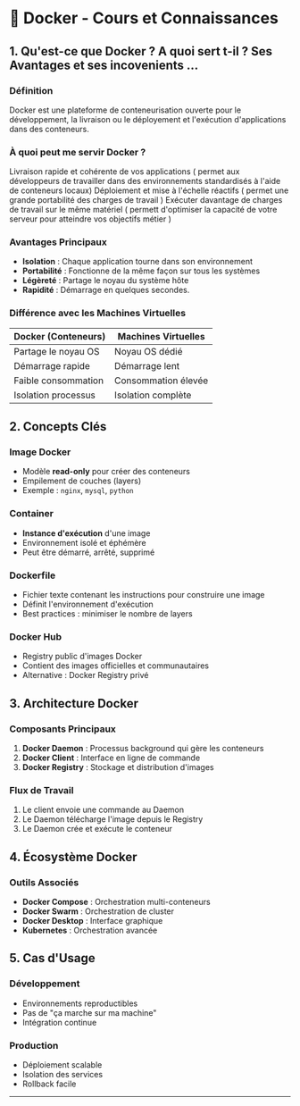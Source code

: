 # 🐳 Docker - Cours et Connaissances

## 1. Qu'est-ce que Docker ? A quoi sert t-il ? Ses Avantages et ses incovenients ...

### Définition
Docker est une plateforme de conteneurisation ouverte pour le développement, la livraison ou le déployement et l'exécution d'applications dans des conteneurs.

### À quoi peut me servir Docker ?
Livraison rapide et cohérente de vos applications ( permet aux développeurs de travailler dans des environnements standardisés à l'aide de conteneurs locaux)
Déploiement et mise à l'échelle réactifs (  permet une grande portabilité des charges de travail ) 
Exécuter davantage de charges de travail sur le même matériel ( permett d'optimiser la capacité de votre serveur pour atteindre vos objectifs métier )

### Avantages Principaux
- **Isolation** : Chaque application tourne dans son environnement
- **Portabilité** : Fonctionne de la même façon sur tous les systèmes
- **Légèreté** : Partage le noyau du système hôte
- **Rapidité** : Démarrage en quelques secondes.

### Différence avec les Machines Virtuelles
| Docker (Conteneurs) | Machines Virtuelles |
|---------------------|---------------------|
| Partage le noyau OS | Noyau OS dédié |
| Démarrage rapide | Démarrage lent |
| Faible consommation | Consommation élevée |
| Isolation processus | Isolation complète |

## 2. Concepts Clés

### Image Docker
- Modèle **read-only** pour créer des conteneurs
- Empilement de couches (layers)
- Exemple : `nginx`, `mysql`, `python`

### Container
- **Instance d'exécution** d'une image
- Environnement isolé et éphémère
- Peut être démarré, arrêté, supprimé

### Dockerfile
- Fichier texte contenant les instructions pour construire une image
- Définit l'environnement d'exécution
- Best practices : minimiser le nombre de layers

### Docker Hub
- Registry public d'images Docker
- Contient des images officielles et communautaires
- Alternative : Docker Registry privé

## 3. Architecture Docker

### Composants Principaux
1. **Docker Daemon** : Processus background qui gère les conteneurs
2. **Docker Client** : Interface en ligne de commande
3. **Docker Registry** : Stockage et distribution d'images

### Flux de Travail
1. Le client envoie une commande au Daemon
2. Le Daemon télécharge l'image depuis le Registry
3. Le Daemon crée et exécute le conteneur

## 4. Écosystème Docker

### Outils Associés
- **Docker Compose** : Orchestration multi-conteneurs
- **Docker Swarm** : Orchestration de cluster
- **Docker Desktop** : Interface graphique
- **Kubernetes** : Orchestration avancée

## 5. Cas d'Usage

### Développement
- Environnements reproductibles
- Pas de "ça marche sur ma machine"
- Intégration continue

### Production
- Déploiement scalable
- Isolation des services
- Rollback facile

---
